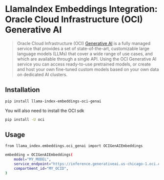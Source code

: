 # LlamaIndex Embeddings Integration: Oracle Cloud Infrastructure (OCI) Generative AI

> Oracle Cloud Infrastructure (OCI) [Generative AI](https://docs.oracle.com/en-us/iaas/Content/generative-ai/home.htm) is a fully managed service that provides a set of state-of-the-art,
> customizable large language models (LLMs) that cover a wide range of use cases, and which are available through a single API.
> Using the OCI Generative AI service you can access ready-to-use pretrained models, or create and host your own fine-tuned
> custom models based on your own data on dedicated AI clusters.

## Installation
```bash
pip install llama-index-embeddings-oci-genai
```
You will also need to install the OCI sdk

```bash
pip install -U oci
```
## Usage
```bash
from llama_index.embeddings.oci_genai import OCIGenAIEmbeddings

embedding = OCIGenAIEmbeddings(
    model="MY_MODEL",
    service_endpoint="https://inference.generativeai.us-chicago-1.oci.oraclecloud.com",
    compartment_id="MY_OCID",
)
```
